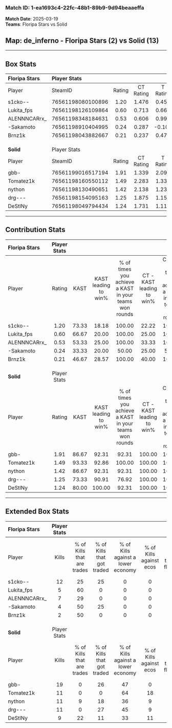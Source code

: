 ### Match ID: 1-ea1693c4-22fc-48b1-89b9-9d94beaaeffa  
**Match Date**: 2025-03-19  
**Teams**: Floripa Stars vs Solid  

## **Map**: de_inferno - Floripa Stars (2) vs Solid (13)  
---  

## Box Stats  

| **Floripa Stars** | Player Stats      |        |           |          |       |       |       |         |        |      |     |
| :- | :- | :-: | :-: | :-: | :-: | :-: | :-: | :-: | :-: | :-: | :-: |
| Player            | SteamID           | Rating | CT Rating | T Rating | KAST  |  ADR  | Kills | Assists | Deaths | K/D  | HS% |
| s1cko--           | 76561198080100896 |  1.20  |   1.476   |  0.459   | 73.33 | 81.9  |  12   |    1    |   10   | 1.20 | 50  |
| Lukita_fps        | 76561198126109864 |  0.60  |   0.713   |  0.662   | 66.67 | 63.1  |   5   |    3    |   13   | 0.38 | 40  |
| ALENNNCARrx_      | 76561198348184631 |  0.53  |   0.606   |  0.998   | 53.33 | 53.4  |   7   |    0    |   14   | 0.50 | 28  |
| -Sakamoto         | 76561198910404995 |  0.24  |   0.287   |  -0.100  | 33.33 | 38.3  |   4   |    2    |   12   | 0.33 | 100 |
| Brnz1k            | 76561198043882667 |  0.21  |   0.237   |  0.475   | 46.67 | 32.0  |   2   |    3    |   12   | 0.17 | 100 |
|                   |                   |        |           |          |       |       |       |         |        |      |     |
|                   |                   |        |           |          |       |       |       |         |        |      |     |
|                   |                   |        |           |          |       |       |       |         |        |      |     |
| **Solid**         | Player Stats      |        |           |          |       |       |       |         |        |      |     |
| Player            | SteamID           | Rating | CT Rating | T Rating | KAST  |  ADR  | Kills | Assists | Deaths | K/D  | HS% |
| gbb-              | 76561199016517194 |  1.91  |   1.339   |  2.097   | 86.67 | 118.4 |  19   |    4    |   8    | 2.38 | 47  |
| Tomatez1k         | 76561198160550112 |  1.49  |   2.283   |  1.334   | 93.33 | 66.1  |  11   |    1    |   3    | 3.67 | 63  |
| nython            | 76561198130490651 |  1.42  |   2.138   |  1.238   | 86.67 | 61.6  |  11   |    5    |   4    | 2.75 | 18  |
| drg---            | 76561198154095163 |  1.25  |   1.875   |  1.153   | 73.33 | 94.5  |  11   |    6    |   9    | 1.22 | 54  |
| DeStlNy           | 76561198049794434 |  1.24  |   1.731   |  1.118   | 80.00 | 77.8  |   9   |    6    |   6    | 1.50 | 77  |
---  

## Contribution Stats  

| **Floripa Stars** | Player Stats |       |                      |                                                        |                           |                                                             |                          |                                                            |
| :- | :-: | :-: | :-: | :-: | :-: | :-: | :-: | :-: |
| Player            |    Rating    | KAST  | KAST leading to win% | % of times you achieve a KAST in your teams won rounds | CT - KAST leading to win% | CT - % of times you achieve a KAST in your teams won rounds | T - KAST leading to win% | T - % of times you achieve a KAST in your teams won rounds |
| s1cko--           |     1.20     | 73.33 |        18.18         |                         100.00                         |           22.22           |                           100.00                            |           0.00           |                            0.00                            |
| Lukita_fps        |     0.60     | 66.67 |        20.00         |                         100.00                         |           25.00           |                           100.00                            |           0.00           |                            0.00                            |
| ALENNNCARrx_      |     0.53     | 53.33 |        25.00         |                         100.00                         |           33.33           |                           100.00                            |           0.00           |                            0.00                            |
| -Sakamoto         |     0.24     | 33.33 |        20.00         |                         50.00                          |           25.00           |                            50.00                            |           0.00           |                            0.00                            |
| Brnz1k            |     0.21     | 46.67 |        28.57         |                         100.00                         |           40.00           |                           100.00                            |           0.00           |                            0.00                            |
|                   |              |       |                      |                                                        |                           |                                                             |                          |                                                            |
|                   |              |       |                      |                                                        |                           |                                                             |                          |                                                            |
|                   |              |       |                      |                                                        |                           |                                                             |                          |                                                            |
| **Solid**         | Player Stats |       |                      |                                                        |                           |                                                             |                          |                                                            |
| Player            |    Rating    | KAST  | KAST leading to win% | % of times you achieve a KAST in your teams won rounds | CT - KAST leading to win% | CT - % of times you achieve a KAST in your teams won rounds | T - KAST leading to win% | T - % of times you achieve a KAST in your teams won rounds |
| gbb-              |     1.91     | 86.67 |        92.31         |                         92.31                          |          100.00           |                           100.00                            |          90.00           |                           90.00                            |
| Tomatez1k         |     1.49     | 93.33 |        92.86         |                         100.00                         |          100.00           |                           100.00                            |          90.91           |                           100.00                           |
| nython            |     1.42     | 86.67 |        92.31         |                         92.31                          |          100.00           |                           100.00                            |          90.00           |                           90.00                            |
| drg---            |     1.25     | 73.33 |        90.91         |                         76.92                          |          100.00           |                           100.00                            |          87.50           |                           70.00                            |
| DeStlNy           |     1.24     | 80.00 |        100.00        |                         92.31                          |          100.00           |                           100.00                            |          100.00          |                           90.00                            |
---  

## Extended Box Stats  

| **Floripa Stars** | Player Stats |                            |                            |                                    |                         |                              |                                 |        |                             |                                     |                          |                               |                            |
| :- | :-: | :-: | :-: | :-: | :-: | :-: | :-: | :-: | :-: | :-: | :-: | :-: | :-: |
| Player            |    Kills     | % of Kills that are trades | % of Kills that got traded | % of Kills against a lower economy | % of Kills against ecos | % of Kills that are flawless | % of Kills that are close duels | Deaths | % of Deaths that get traded | % of Deaths against a lower economy | % of Deaths against ecos | % of Deaths that are flawless | % of Deaths that are close |
| s1cko--           |      12      |             25             |             25             |                 0                  |            0            |              58              |                8                |   10   |             20              |                  0                  |            0             |              70               |             0              |
| Lukita_fps        |      5       |             60             |             0              |                 0                  |            0            |              20              |                0                |   13   |             23              |                  0                  |            0             |              38               |             8              |
| ALENNNCARrx_      |      7       |             29             |             0              |                 0                  |            0            |              71              |               14                |   14   |             29              |                  0                  |            0             |              79               |             0              |
| -Sakamoto         |      4       |             50             |             25             |                 0                  |            0            |              25              |                0                |   12   |              0              |                  0                  |            0             |              75               |             0              |
| Brnz1k            |      2       |             50             |             0              |                 0                  |            0            |             100              |                0                |   12   |             17              |                  0                  |            0             |              33               |             0              |
|                   |              |                            |                            |                                    |                         |                              |                                 |        |                             |                                     |                          |                               |                            |
|                   |              |                            |                            |                                    |                         |                              |                                 |        |                             |                                     |                          |                               |                            |
|                   |              |                            |                            |                                    |                         |                              |                                 |        |                             |                                     |                          |                               |                            |
| **Solid**         | Player Stats |                            |                            |                                    |                         |                              |                                 |        |                             |                                     |                          |                               |                            |
| Player            |    Kills     | % of Kills that are trades | % of Kills that got traded | % of Kills against a lower economy | % of Kills against ecos | % of Kills that are flawless | % of Kills that are close duels | Deaths | % of Deaths that get traded | % of Deaths against a lower economy | % of Deaths against ecos | % of Deaths that are flawless | % of Deaths that are close |
| gbb-              |      19      |             0              |             26             |                 47                 |            0            |              42              |                0                |   8    |             13              |                 25                  |            0             |              38               |             0              |
| Tomatez1k         |      11      |             0              |             0              |                 64                 |           18            |              91              |                0                |   3    |             67              |                 67                  |            0             |              100              |             0              |
| nython            |      11      |             9              |             18             |                 36                 |            9            |              55              |                9                |   4    |              0              |                 50                  |            25            |              75               |             0              |
| drg---            |      11      |             0              |             27             |                 45                 |            9            |              45              |                0                |   9    |             11              |                 33                  |            0             |              56               |             0              |
| DeStlNy           |      9       |             22             |             11             |                 33                 |           11            |              67              |                0                |   6    |              0              |                 50                  |            0             |              50               |             33             |
